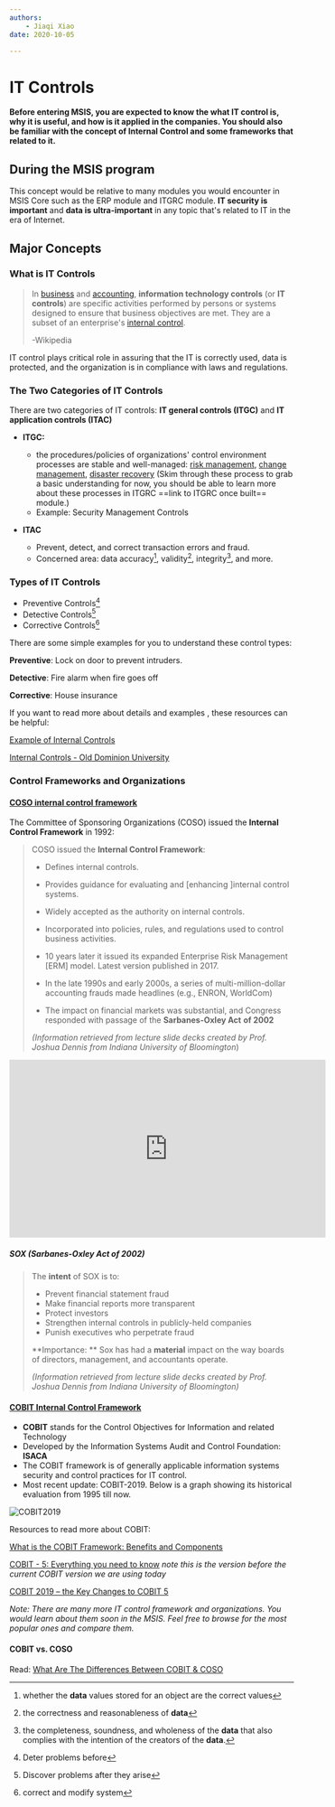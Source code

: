 ```yaml
---
authors:
    - Jiaqi Xiao
date: 2020-10-05

---
```


# IT Controls

**Before entering MSIS, you are expected to know the what IT control is, why it is useful, and how is it applied in the companies. You should also be familiar with the concept of Internal Control and some frameworks that related to it.**

## During the MSIS program

This concept would be relative to many modules you would encounter in MSIS Core such as the ERP module and ITGRC module. **IT security is important** and **data is ultra-important** in any topic that's related to IT in the era of Internet.

## Major Concepts

### What is IT Controls

> In [business](https://en.wikipedia.org/wiki/Business) and [accounting](https://en.wikipedia.org/wiki/Accounting), **information technology controls** (or **IT controls**) are specific activities performed by persons or systems designed to ensure that business objectives are met. They are a subset of an enterprise's [internal control](https://en.wikipedia.org/wiki/Internal_control).
>
> -Wikipedia

IT control plays critical role in assuring that the IT is correctly used, data is protected, and the organization is in compliance with laws and regulations.

### The Two Categories of IT Controls

There are two categories of IT controls: **IT general controls (ITGC)** and **IT application controls (ITAC)**

- **ITGC:** 
    - the procedures/policies of organizations' control environment processes are stable and well-managed:  [risk management](https://www.investopedia.com/terms/e/enterprise-risk-management.asp), [change management](https://www.prosci.com/resources/articles/what-is-change-management), [disaster recovery](https://www.vmware.com/topics/glossary/content/disaster-recovery)  (Skim through these process to grab a basic understanding for now, you should be able to learn more about these processes in ITGRC ==link to ITGRC once built== module.)
    - Example: Security Management Controls

- **ITAC**

    - Prevent, detect, and correct transaction errors and fraud.
    - Concerned area: data accuracy[^accuracy], validity[^validity], integrity[^integrity], and more. 

  [^accuracy]: whether the **data** values stored for an object are the correct values
  [^validity]:the correctness and reasonableness of **data**
  [^integrity]:the completeness, soundness, and wholeness of the **data** that also complies with the intention of the creators of the **data**.

### Types of IT Controls

- Preventive Controls[^Preventive]
- Detective Controls[^Detective]
- Corrective Controls[^Corrective]

[^Preventive]:Deter problems before
[^Detective]:Discover problems after they arise
[^Corrective]: correct and modify system

There are some simple examples for you to understand these control types:

**Preventive**: Lock on door to prevent intruders.

**Detective**: Fire alarm when fire goes off

**Corrective**: House insurance

If you want to read more about details and examples , these resources can be helpful:

[Example of Internal Controls](https://smallbusiness.chron.com/examples-internal-controls-57039.html#:~:text=Preventive%20controls%20are%20designed%20to,fraud%20that%20has%20already%20occurred.)

[Internal Controls - Old Dominion University](https://www.odu.edu/about/compliance/internal-auditing/internal-controls#:~:text=Internal%20controls%20are%20detective%2C%20corrective%2C%20or%20preventive%20by%20nature.&text=Corrective%20controls%20are%20designed%20to,occurring%20in%20the%20first%20place.)

### Control Frameworks and Organizations

#### [COSO internal control framework](http://www.coso.org/)

The Committee of Sponsoring Organizations (COSO) issued the **Internal Control Framework** in 1992:

> COSO issued the **Internal Control Framework**:
>
> - Defines internal controls.
>
> - Provides guidance for evaluating and [enhancing ]internal control systems.
>
> - Widely accepted as the authority on internal controls.
>
> - Incorporated into policies, rules, and regulations used to control business activities.
>
> - 10 years later it issued its expanded Enterprise Risk Management [ERM] model. Latest version published in 2017.
>
> - In the late 1990s and early 2000s, a series of multi-million-dollar accounting frauds made headlines (e.g., ENRON, WorldCom)
>
> - The impact on financial markets was substantial, and Congress responded with passage of the **Sarbanes-Oxley Act** **of 2002**
>
> *(Information retrieved from lecture slide decks created by Prof. Joshua Dennis from Indiana University of Bloomington*)

<iframe width="560" height="315" src="https://www.youtube.com/embed/xW9pSAwaeO0" frameborder="0" allow="accelerometer; autoplay; clipboard-write; encrypted-media; gyroscope; picture-in-picture" allowfullscreen></iframe>

##### SOX (Sarbanes-Oxley Act of 2002)

> The **intent** of SOX is to:
>
> - Prevent financial statement fraud
> - Make financial reports more transparent
> - Protect investors
> - Strengthen internal controls in publicly-held companies
> - Punish executives who perpetrate fraud
>
> **Importance: ** Sox has had a **material** impact on the way boards of directors, management, and accountants operate.
>
> *(Information retrieved from lecture slide decks created by Prof. Joshua Dennis from Indiana University of Bloomington)*

#### [COBIT Internal Control Framework](www.isaca.org/resources/cobit)

- **COBIT** stands for the Control Objectives for Information and related Technology 
- Developed by the Information Systems Audit and Control Foundation: **ISACA**
- The COBIT framework is of generally applicable information systems security and control practices for IT control.
- Most recent update: COBIT-2019. Below is a graph showing its historical evaluation from 1995 till now.

![COBIT2019](/images/COBIT2019.png)

Resources to read more about COBIT:

[What is the COBIT Framework: Benefits and Components](https://www.simplilearn.com/what-is-cobit-significance-and-framework-rar309-article)

[COBIT - 5: Everything you need to know](https://www.goodelearning.com/courses/it-governance/cobit-foundation/what-is-cobit-5) *note this is the version before the current COBIT version we are using today*

[COBIT 2019 – the Key Changes to COBIT 5](https://www.joetheitguy.com/cobit-2019-key-changes-cobit-5/)



*Note: There are many more IT control framework and organizations. You would learn about them soon in the MSIS. Feel free to browse for the most popular ones and compare them.*



#### COBIT vs. COSO

Read: [What Are The Differences Between COBIT & COSO](https://reciprocitylabs.com/what-are-the-differences-between-cobit-coso/)

